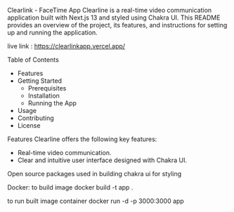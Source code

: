 Clearlink - FaceTime App
Clearline is a real-time video communication application built with Next.js 13 and styled using Chakra UI. This README provides an overview of the project, its features, and instructions for setting up and running the application.

live link : https://clearlinkapp.vercel.app/

Table of Contents

- Features
- Getting Started
  - Prerequisites
  - Installation
  - Running the App
- Usage
- Contributing
- License

Features
Clearline offers the following key features:

- Real-time video communication.
- Clear and intuitive user interface designed with Chakra UI.

Open source packages used in building 
chakra ui for styling


Docker:
to build image 
 docker build -t app .
 
to run built image container
 docker run -d -p 3000:3000 app